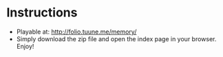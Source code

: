 # Instructions

* Playable at: http://folio.tuune.me/memory/
* Simply download the zip file and open the index page in your browser. Enjoy!
